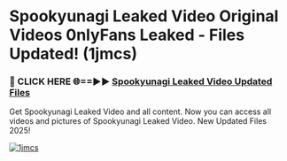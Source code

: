 # Spookyunagi Leaked Video Original Videos 0nlyFans Leaked - Files Updated! (1jmcs)

<h3>🔴 CLICK HERE 🌐==►► <a href="https://tinyurl.com/2jnfzry5" rel="nofollow">Spookyunagi Leaked Video Updated Files</a></h3>

Get Spookyunagi Leaked Video and all content. Now you can access all videos and pictures of Spookyunagi Leaked Video. New Updated Files 2025!

[![1jmcs](https://i.imgur.com/GyGTBgg.gif)](https://tinyurl.com/2jnfzry5)
